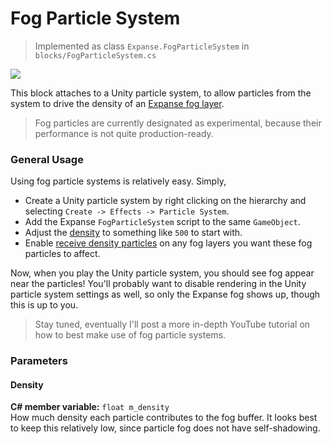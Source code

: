 # Fog Particle System

> Implemented as class `Expanse.FogParticleSystem` in `blocks/FogParticleSystem.cs`

<div class="img-block">
    <div class="img-row">
        <div class="img-col"><img src="img/fog_particle/banner.jpg"/></div>
    </div>
</div>

This block attaches to a Unity particle system, to allow particles from the system to drive the density of an [Expanse fog layer](/editor/blocks/atmosphere_layer_block?id=fog-distributions).

> Fog particles are currently designated as experimental, because their performance is not quite production-ready.

### General Usage

Using fog particle systems is relatively easy. Simply,

- Create a Unity particle system by right clicking on the hierarchy and selecting `Create -> Effects -> Particle System`.
- Add the Expanse `FogParticleSystem` script to the same `GameObject`.
- Adjust the [density](/editor/blocks/fog_particle_system_block?id=density) to something like `500` to start with.
- Enable [receive density particles](/editor/blocks/atmosphere_layer_block?id=receive-density-particles) on any fog layers you want these fog particles to affect.

Now, when you play the Unity particle system, you should see fog appear near the particles! You'll probably want to disable rendering in the Unity particle system settings as well, so only the Expanse fog shows up, though this is up to you.

> Stay tuned, eventually I'll post a more in-depth YouTube tutorial on how to best make use of fog particle systems.

### Parameters

#### Density

**C# member variable:** `float m_density` \
How much density each particle contributes to the fog buffer. It looks best to keep this relatively low, since particle fog does not have self-shadowing.
